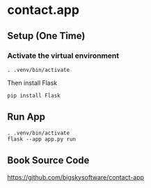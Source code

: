 # contact.app

## Setup (One Time)

### Activate the virtual environment

```
. .venv/bin/activate
```

Then install Flask
```
pip install Flask
```

## Run App
```
. .venv/bin/activate
flask --app app.py run
```

## Book Source Code
https://github.com/bigskysoftware/contact-app
